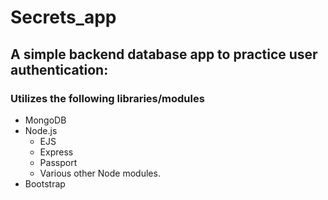 # Secrets_app
## A simple backend database app to practice user authentication:
### Utilizes the following libraries/modules 
- MongoDB
- Node.js
    - EJS
    - Express
    - Passport
    - Various other Node modules.
- Bootstrap